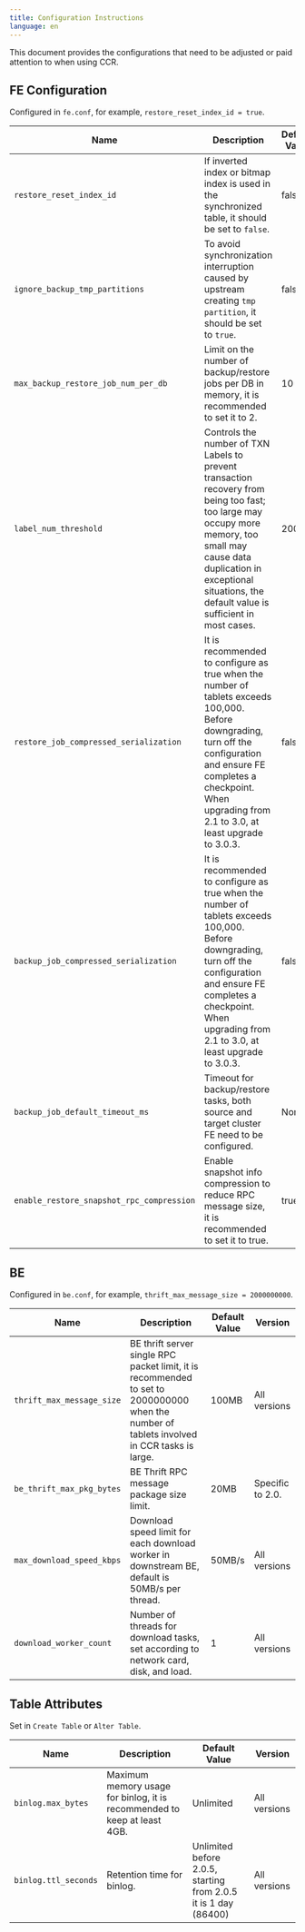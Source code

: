 ```yaml
---
title: Configuration Instructions
language: en
---
```


<!--
Licensed to the Apache Software Foundation (ASF) under one
or more contributor license agreements.  See the NOTICE file
distributed with this work for additional information
regarding copyright ownership.  The ASF licenses this file
to you under the Apache License, Version 2.0 (the
"License"); you may not use this file except in compliance
with the License.  You may obtain a copy of the License at

  http://www.apache.org/licenses/LICENSE-2.0

Unless required by applicable law or agreed to in writing,
software distributed under the License is distributed on an
"AS IS" BASIS, WITHOUT WARRANTIES OR CONDITIONS OF ANY
KIND, either express or implied.  See the License for the
specific language governing permissions and limitations
under the License.
-->

This document provides the configurations that need to be adjusted or paid attention to when using CCR.

## FE Configuration

Configured in `fe.conf`, for example, `restore_reset_index_id = true`.

| **Name**|**Description**|**Default Value**| **Version** |
|---|---|---|---|
|`restore_reset_index_id`|If inverted index or bitmap index is used in the synchronized table, it should be set to `false`.| false| Starting from 2.1.8 and 3.0.4. |
|`ignore_backup_tmp_partitions`|To avoid synchronization interruption caused by upstream creating `tmp partition`, it should be set to `true`.|false| Starting from 2.1.8 and 3.0.4. |
|`max_backup_restore_job_num_per_db`|Limit on the number of backup/restore jobs per DB in memory, it is recommended to set it to 2.|10 | All versions.|
|`label_num_threshold`|Controls the number of TXN Labels to prevent transaction recovery from being too fast; too large may occupy more memory, too small may cause data duplication in exceptional situations, the default value is sufficient in most cases.| 2000 | Starting from 2.1. |
|`restore_job_compressed_serialization`| It is recommended to configure as true when the number of tablets exceeds 100,000.<br /> Before downgrading, turn off the configuration and ensure FE completes a checkpoint.<br /> When upgrading from 2.1 to 3.0, at least upgrade to 3.0.3.|false| Starting from 2.1.8 and 3.0.3.|
|`backup_job_compressed_serialization`| It is recommended to configure as true when the number of tablets exceeds 100,000.<br /> Before downgrading, turn off the configuration and ensure FE completes a checkpoint.<br /> When upgrading from 2.1 to 3.0, at least upgrade to 3.0.3.|false| Starting from 2.1.8 and 3.0.3.|
|`backup_job_default_timeout_ms`|Timeout for backup/restore tasks, both source and target cluster FE need to be configured.|None|Set according to requirements|
|`enable_restore_snapshot_rpc_compression`|Enable snapshot info compression to reduce RPC message size, it is recommended to set it to true.| true | Starting from 2.1.8 and 3.0.3. |


## BE

Configured in `be.conf`, for example, `thrift_max_message_size = 2000000000`.

| **Name**|**Description**|**Default Value**| **Version** |
|---|---|---|---|
|`thrift_max_message_size`|BE thrift server single RPC packet limit, it is recommended to set to 2000000000 when the number of tablets involved in CCR tasks is large.|100MB| All versions |
|`be_thrift_max_pkg_bytes`|BE Thrift RPC message package size limit.|20MB| Specific to 2.0.| All versions |
|`max_download_speed_kbps`|Download speed limit for each download worker in downstream BE, default is 50MB/s per thread.|50MB/s| All versions |
|`download_worker_count`|Number of threads for download tasks, set according to network card, disk, and load.| 1 | All versions |


## Table Attributes

Set in `Create Table` or `Alter Table`.

| **Name**|**Description**|**Default Value**| **Version** |
|---|---|---|---|
|`binlog.max_bytes`|Maximum memory usage for binlog, it is recommended to keep at least 4GB.|Unlimited| All versions |
|`binlog.ttl_seconds`|Retention time for binlog.| Unlimited before 2.0.5, starting from 2.0.5 it is 1 day (86400)| All versions |
